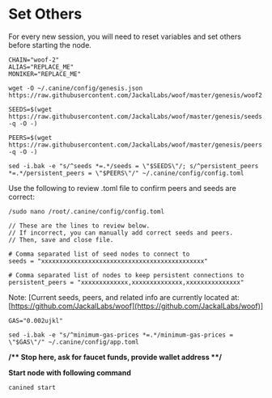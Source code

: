 # Set Others

For every new session, you will need to reset variables and set others before starting the node.

```
CHAIN="woof-2"
ALIAS="REPLACE_ME"
MONIKER="REPLACE_ME"
```

```
wget -O ~/.canine/config/genesis.json https://raw.githubusercontent.com/JackalLabs/woof/master/genesis/woof2.json
```

```
SEEDS=$(wget https://raw.githubusercontent.com/JackalLabs/woof/master/genesis/seeds.txt -q -O -)
```

```
PEERS=$(wget https://raw.githubusercontent.com/JackalLabs/woof/master/genesis/peers.txt -q -O -)
```

```
sed -i.bak -e "s/^seeds *=.*/seeds = \"$SEEDS\"/; s/^persistent_peers *=.*/persistent_peers = \"$PEERS\"/" ~/.canine/config/config.toml
```

Use the following to review .toml file to confirm peers and seeds are correct:

```
/sudo nano /root/.canine/config/config.toml
```

```
// These are the lines to review below. 
// If incorrect, you can manually add correct seeds and peers.
// Then, save and close file.

# Comma separated list of seed nodes to connect to
seeds = "xxxxxxxxxxxxxxxxxxxxxxxxxxxxxxxxxxxxxxxxxxxxx"

# Comma separated list of nodes to keep persistent connections to
persistent_peers = "xxxxxxxxxxxxx,xxxxxxxxxxxxxx,xxxxxxxxxxxxxxx"

```

Note: \[Current seeds, peers, and related info are currently located at: [https://github.com/JackalLabs/woof](https://github.com/JackalLabs/woof)]

```
GAS="0.002ujkl"
```

```
sed -i.bak -e "s/^minimum-gas-prices *=.*/minimum-gas-prices = \"$GAS\"/" ~/.canine/config/app.toml
```

**/\*\* Stop here, ask for faucet funds, provide wallet address \*\*/**&#x20;

**Start node with following command**

```
canined start
```
